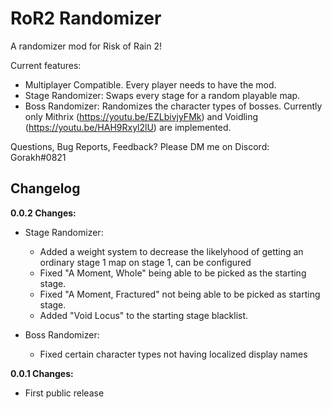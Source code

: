 # RoR2 Randomizer

A randomizer mod for Risk of Rain 2!

Current features:
* Multiplayer Compatible. Every player needs to have the mod.
* Stage Randomizer: Swaps every stage for a random playable map.
* Boss Randomizer: Randomizes the character types of bosses. Currently only Mithrix (https://youtu.be/EZLbivjyFMk) and Voidling (https://youtu.be/HAH9Rxyl2lU) are implemented.

Questions, Bug Reports, Feedback? Please DM me on Discord: Gorakh#0821

## Changelog

**0.0.2 Changes:**

* Stage Randomizer:
  * Added a weight system to decrease the likelyhood of getting an ordinary stage 1 map on stage 1, can be configured
  * Fixed "A Moment, Whole" being able to be picked as the starting stage.
  * Fixed "A Moment, Fractured" not being able to be picked as starting stage.
  * Added "Void Locus" to the starting stage blacklist.

* Boss Randomizer:
  * Fixed certain character types not having localized display names

**0.0.1 Changes:**

* First public release
